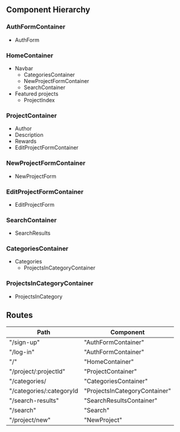 ## Component Hierarchy

### AuthFormContainer
  - AuthForm

### HomeContainer
  - Navbar
    + CategoriesContainer
    + NewProjectFormContainer
    + SearchContainer
  - Featured projects
    + ProjectIndex

### ProjectContainer
  - Author
  - Description
  - Rewards
  - EditProjectFormContainer

### NewProjectFormContainer
  - NewProjectForm

### EditProjectFormContainer
  - EditProjectForm

### SearchContainer
  - SearchResults

### CategoriesContainer
  - Categories
    + ProjectsInCategoryContainer

### ProjectsInCategoryContainer
  - ProjectsInCategory

## Routes

|Path                      | Component                     |
|--------------------------|-------------------------------|
| "/sign-up"               | "AuthFormContainer"           |
| "/log-in"                | "AuthFormContainer"           |
| "/"                      | "HomeContainer"               |
| "/project/:projectId"    | "ProjectContainer"            |
| "/categories/            | "CategoriesContainer"         |
| "/categories/:categoryId | "ProjectsInCategoryContainer" |
| "/search-results"        | "SearchResultsContainer"      |
| "/search"                | "Search"                      |
| "/project/new"	         | "NewProject"                  |
